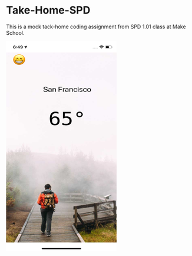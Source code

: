# Take-Home-SPD

This is a mock tack-home coding assignment from SPD 1.01 class at Make School.

<img src="sc.png" width = 300 height = 570></scr>


